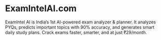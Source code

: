 # ExamIntelAI.com
ExamIntel AI is India’s 1st AI-powered exam analyzer &amp; planner. It analyzes PYQs, predicts important topics with 90% accuracy, and generates smart daily study plans. Crack exams faster, smarter, and at just ₹29/month.

